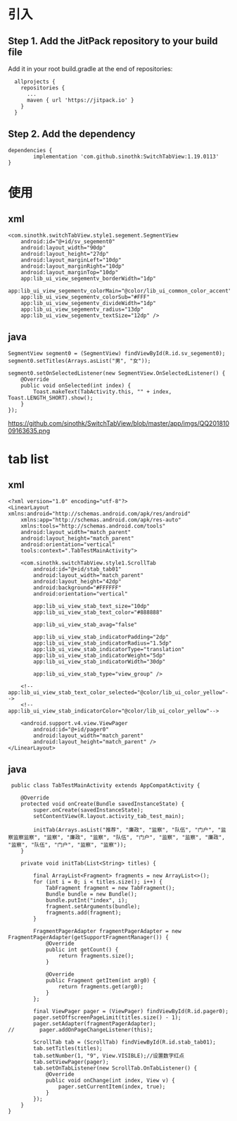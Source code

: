 # 引入

## Step 1. Add the JitPack repository to your build file

  Add it in your root build.gradle at the end of repositories:
  
      allprojects {
        repositories {
          ...
          maven { url 'https://jitpack.io' }
        }
      }
    
## Step 2. Add the dependency

    dependencies {
            implementation 'com.github.sinothk:SwitchTabView:1.19.0113'
    }


# 使用

## xml

    <com.sinothk.switchTabView.style1.segement.SegmentView
        android:id="@+id/sv_segement0"
        android:layout_width="90dp"
        android:layout_height="27dp"
        android:layout_marginLeft="10dp"
        android:layout_marginRight="10dp"
        android:layout_marginTop="10dp"
        app:lib_ui_view_segementv_borderWidth="1dp"
        app:lib_ui_view_segementv_colorMain="@color/lib_ui_common_color_accent"
        app:lib_ui_view_segementv_colorSub="#FFF"
        app:lib_ui_view_segementv_divideWidth="1dp"
        app:lib_ui_view_segementv_radius="13dp"
        app:lib_ui_view_segementv_textSize="12dp" />

## java
    
    SegmentView segment0 = (SegmentView) findViewById(R.id.sv_segement0);
    segment0.setTitles(Arrays.asList("男", "女"));

    segment0.setOnSelectedListener(new SegmentView.OnSelectedListener() {
        @Override
        public void onSelected(int index) {
            Toast.makeText(TabActivity.this, "" + index, Toast.LENGTH_SHORT).show();
        }
    });
    
![]()
https://github.com/sinothk/SwitchTabView/blob/master/app/imgs/QQ20181009163635.png

# tab list
 ## xml
    <?xml version="1.0" encoding="utf-8"?>
    <LinearLayout xmlns:android="http://schemas.android.com/apk/res/android"
        xmlns:app="http://schemas.android.com/apk/res-auto"
        xmlns:tools="http://schemas.android.com/tools"
        android:layout_width="match_parent"
        android:layout_height="match_parent"
        android:orientation="vertical"
        tools:context=".TabTestMainActivity">

        <com.sinothk.switchTabView.style1.ScrollTab
            android:id="@+id/stab_tab01"
            android:layout_width="match_parent"
            android:layout_height="42dp"
            android:background="#FFFFFF"
            android:orientation="vertical"

            app:lib_ui_view_stab_text_size="10dp"
            app:lib_ui_view_stab_text_color="#888888"

            app:lib_ui_view_stab_avag="false"

            app:lib_ui_view_stab_indicatorPadding="2dp"
            app:lib_ui_view_stab_indicatorRadius="1.5dp"
            app:lib_ui_view_stab_indicatorType="translation"
            app:lib_ui_view_stab_indicatorWeight="5dp"
            app:lib_ui_view_stab_indicatorWidth="30dp"

            app:lib_ui_view_stab_type="view_group" />

        <!--app:lib_ui_view_stab_text_color_selected="@color/lib_ui_color_yellow"-->
        <!--app:lib_ui_view_stab_indicatorColor="@color/lib_ui_color_yellow"-->

        <android.support.v4.view.ViewPager
            android:id="@+id/pager0"
            android:layout_width="match_parent"
            android:layout_height="match_parent" />
    </LinearLayout>
 ## java
 
     public class TabTestMainActivity extends AppCompatActivity {

        @Override
        protected void onCreate(Bundle savedInstanceState) {
            super.onCreate(savedInstanceState);
            setContentView(R.layout.activity_tab_test_main);

            initTab(Arrays.asList("推荐", "廉政", "监察", "队伍", "门户", "监察监察监察", "监察", "廉政", "监察", "队伍", "门户", "监察", "监察", "廉政", "监察", "队伍", "门户", "监察", "监察"));
        }

        private void initTab(List<String> titles) {

            final ArrayList<Fragment> fragments = new ArrayList<>();
            for (int i = 0; i < titles.size(); i++) {
                TabFragment fragment = new TabFragment();
                Bundle bundle = new Bundle();
                bundle.putInt("index", i);
                fragment.setArguments(bundle);
                fragments.add(fragment);
            }

            FragmentPagerAdapter fragmentPagerAdapter = new FragmentPagerAdapter(getSupportFragmentManager()) {
                @Override
                public int getCount() {
                    return fragments.size();
                }

                @Override
                public Fragment getItem(int arg0) {
                    return fragments.get(arg0);
                }
            };

            final ViewPager pager = (ViewPager) findViewById(R.id.pager0);
            pager.setOffscreenPageLimit(titles.size() - 1);
            pager.setAdapter(fragmentPagerAdapter);
    //        pager.addOnPageChangeListener(this);

            ScrollTab tab = (ScrollTab) findViewById(R.id.stab_tab01);
            tab.setTitles(titles);
            tab.setNumber(1, "9", View.VISIBLE);//设置数字红点
            tab.setViewPager(pager);
            tab.setOnTabListener(new ScrollTab.OnTabListener() {
                @Override
                public void onChange(int index, View v) {
                    pager.setCurrentItem(index, true);
                }
            });
        }
    }
